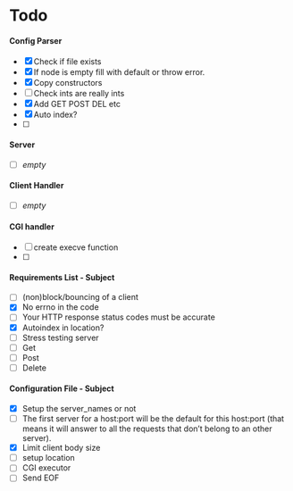 # Todo

#### Config Parser
- [x] Check if file exists
- [x] If node is empty fill with default or throw error.
- [x] Copy constructors
- [ ] Check ints are really ints
- [x] Add GET POST DEL etc
- [x] Auto index?
- [ ] 

#### Server
- [ ] _empty_

#### Client Handler
- [ ] _empty_

#### CGI handler
- [ ] create execve function
- [ ] 

#### Requirements List - Subject
- [ ] (non)block/bouncing of a client
- [x] No errno in the code
- [ ] Your HTTP response status codes must be accurate
- [x] Autoindex in location?
- [ ] Stress testing server
- [ ] Get
- [ ] Post
- [ ] Delete

#### Configuration File - Subject
- [X] Setup the server_names or not
- [ ] The first server for a host:port will be the default for this host:port (that means
  it will answer to all the requests that don’t belong to an other server).
- [x] Limit client body size
- [ ] setup location 
- [ ] CGI executor
- [ ] Send EOF